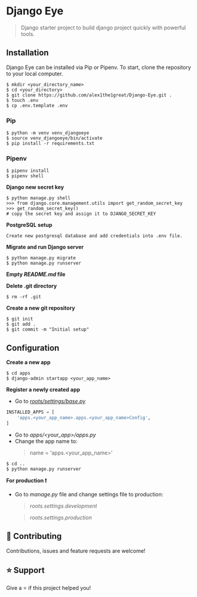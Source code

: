 # Django Eye
> Django starter project to build django project quickly with powerful tools.

## Installation
Django Eye can be installed via Pip or Pipenv. To start, clone the repository to your local computer.
```shell
$ mkdir <your_directory_name>
$ cd <your_directory>
$ git clone https://github.com/alex1the1great/Django-Eye.git .
$ touch .env
$ cp .env.template .env
```


### Pip
```shell
$ python -m venv venv_djangoeye
$ source venv_djangoeye/bin/activate
$ pip install -r requirements.txt
```

### Pipenv
```shell
$ pipenv install
$ pipenv shell
```
**Django new secret key**
```shell
$ python manage.py shell
>>> from django.core.management.utils import get_random_secret_key
>>> get_random_secret_key()
# copy the secret key and assign it to DJANGO_SECRET_KEY
```
**PostgreSQL setup**
```
Create new postgresql database and add credentials into .env file.
```
**Migrate and run Django server**
```shell
$ python manage.py migrate
$ python manage.py runserver
```

**Empty *README.md* file**

**Delete .git directory**
```shell
$ rm -rf .git
```
**Create a new git repository**
```shell
$ git init
$ git add .
$ git commit -m "Initial setup"
```
## Configuration
**Create a new app**
```shell
$ cd apps
$ django-admin startapp <your_app_name>
```

**Register a newly created app**
- Go to *[roots/settings/base.py](https://github.com/alex1the1great/Django-Eye/blob/master/root/settings/base.py)*
```python
INSTALLED_APPS = [
    'apps.<your_app_name>.apps.<your_app_name>Config',
]
```

- Go to *apps/<your_app>/apps.py*
- Change the app name to:
    > name = 'apps.<your_app_name>'
```shell
$ cd ..
$ python manage.py runserver
```

**For production :exclamation:**
- Go to *manage.py* file and change settings file to production: 
  > *roots.settings.development*
  
  > *roots.settings.production*

## 🤝 Contributing
Contributions, issues and feature requests are welcome!
## ⭐️ Support
Give a ⭐️ if this project helped you!
